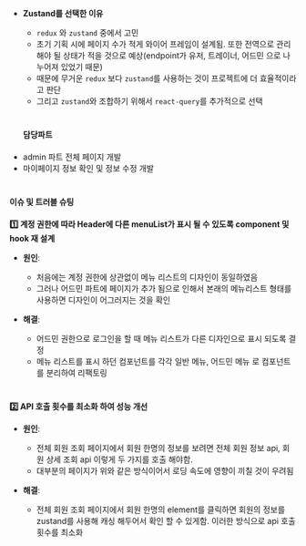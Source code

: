 + **Zustand를 선택한 이유**
  + `redux` 와 `zustand` 중에서 고민
  * 초기 기획 시에 페이지 수가 적게 와이어 프레임이 설계됨. 또한 전역으로 관리 해야 될 상태가 적을 것으로 예상(endpoint가 유저, 트레이너, 어드민 으로 나누어져 있었기 때문)
  * 때문에 무거운 `redux` 보다 `zustand`를 사용하는 것이 프로젝트에 더 효율적이라고 판단
  * 그리고 `zustand`와 조합하기 위해서 `react-query`를 추가적으로 선택

  #

  #### **담당파트**
- admin 파트 전체 페이지 개발
- 마이페이지 정보 확인 및 정보 수정 개발

#

#### 이슈 및 트러블 슈팅

**1️⃣ 계정 권한에 따라 Header에 다른 menuList가 표시 될 수 있도록 component 및 hook 재 설계**

- **원인**: 

  - 처음에는 계정 권한에 상관없이 메뉴 리스트의 디자인이 동일하였음
  - 그러나 어드민 파트에 페이지가 추가 됨으로 인해서 본래의 메뉴리스트 형태를 사용하면 디자인이 어그러지는 것을 확인

- **해결**:

  - 어드민 권한으로 로그인을 할 때 메뉴 리스트가 다른 디자인으로 표시 되도록 결정
  - 메뉴 리스트를 표시 하던 컴포넌트를 각각 일반 메뉴, 어드민 메뉴 로 컴포넌트를 분리하여 리팩토링

#


**2️⃣ API 호출 횟수를 최소화 하여 성능 개선**

- **원인**: 
  - 전체 회원 조회 페이지에서 회원 한명의 정보를 보려면 전체 회원 정보 api, 회원 상세 조회 api 이렇게 두 가지를 호출 해야함.
  - 대부분의 페이지가 위와 같은 방식이어서 로딩 속도에 영향이 끼칠 것이 우려됨

- **해결**:
  - 전체 회원 조회 페이지에서 회원 한명의 element를 클릭하면 회원의 정보를 zustand를 사용해 캐싱 해두어서 확인 할 수 있게함. 이러한 방식으로 api 호출 횟수를 최소화

  #
  
